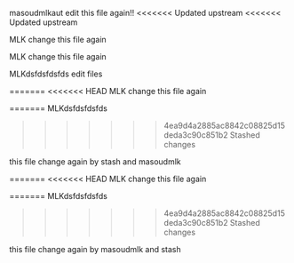 
masoudmlkaut edit this file again!!
<<<<<<< Updated upstream
<<<<<<< Updated upstream


MLK change this file again






MLK change this file again


MLKdsfdsfdsfds
edit files

=======
<<<<<<< HEAD
MLK change this file again

=======
MLKdsfdsfdsfds
>>>>>>> 4ea9d4a2885ac8842c08825d15deda3c90c851b2
>>>>>>> Stashed changes

this file change again by stash and masoudmlk

=======
<<<<<<< HEAD
MLK change this file again

=======
MLKdsfdsfdsfds
>>>>>>> 4ea9d4a2885ac8842c08825d15deda3c90c851b2
>>>>>>> Stashed changes


this file change again by masoudmlk and stash

